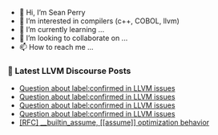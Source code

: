- 👋 Hi, I’m Sean Perry
- 👀 I’m interested in compilers (c++, COBOL, llvm)
- 🌱 I’m currently learning ...
- 💞️ I’m looking to collaborate on ...
- 📫 How to reach me ...

<!---
s66perry/s66perry is a ✨ special ✨ repository because its `README.md` (this file) appears on your GitHub profile.
You can click the Preview link to take a look at your changes.
--->
### 📕 Latest LLVM Discourse Posts

<!-- DISCOURSE-LLVM:START -->
- [Question about label:confirmed in LLVM issues](https://discourse.llvm.org/t/question-about-label-confirmed-in-llvm-issues/77547#post_5)
- [Question about label:confirmed in LLVM issues](https://discourse.llvm.org/t/question-about-label-confirmed-in-llvm-issues/77547#post_4)
- [Question about label:confirmed in LLVM issues](https://discourse.llvm.org/t/question-about-label-confirmed-in-llvm-issues/77547#post_3)
- [Question about label:confirmed in LLVM issues](https://discourse.llvm.org/t/question-about-label-confirmed-in-llvm-issues/77547#post_2)
- [[RFC] __builtin_assume, [[assume]] optimization behavior](https://discourse.llvm.org/t/rfc-builtin-assume-assume-optimization-behavior/76943?page=3#post_49)
<!-- DISCOURSE-LLVM:END -->
